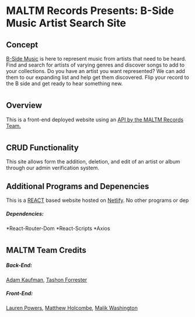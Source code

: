 # MALTM Records Presents: B-Side Music Artist Search Site

## Concept
[B-Side Music]() is here to represent music from artists that need to be heard. Find and search for artists of varying genres and discover songs to add to your collections. Do you have an artist you want represented? We can add them to our expanding list and help get them discovered. Flip your record to the B side and get ready to hear something new.
#

## Overview
This is a front-end deployed website using an [API by the MALTM Records Team.](https://github.com/akauf13/maltm-backend)
#

## CRUD Functionality
This site allows form the addition, deletion, and edit of an artist or album through our admin verification system.


## Additional Programs and Depenencies 
This is a [REACT](https://reactjs.org/) based website hosted on [Netlify](https://netlify.com/). No other programs or dep

##### Dependencies:
*React-Router-Dom
*React-Scripts
*Axios

#

## MALTM Team Credits
##### Back-End:
[Adam Kaufman](https://github.com/akauf13), 
[Tashon Forrester](https://github.com/tashonvictoria)
##### Front-End: 
[Lauren Powers](https://github.com/laurenpowers20), 
[Matthew Holcombe](https://github.com/mholcombe93), [Malik Washington](https://github.com/mallikwashington)

